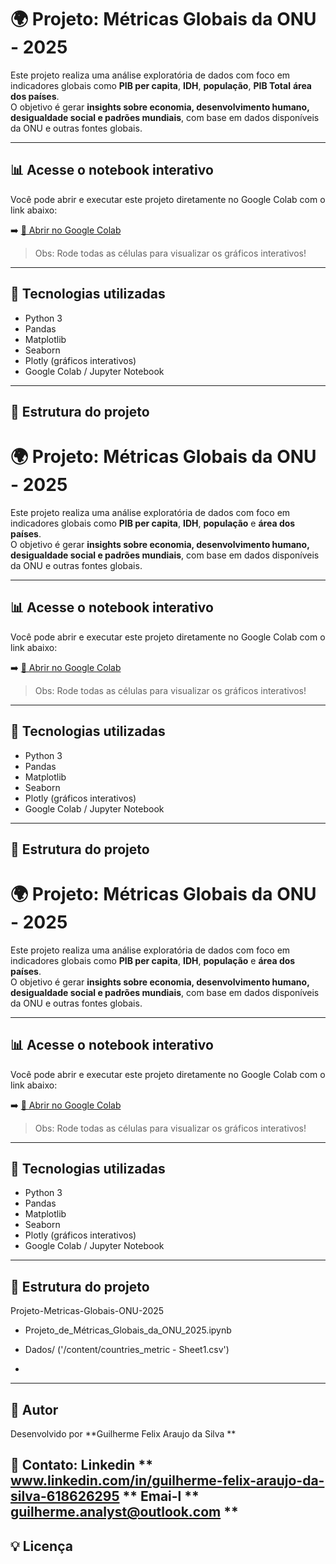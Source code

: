 # 🌍 Projeto: Métricas Globais da ONU - 2025

Este projeto realiza uma análise exploratória de dados com foco em indicadores globais como **PIB per capita**, **IDH**, **população**, **PIB Total**   **área dos países**.  
O objetivo é gerar **insights sobre economia, desenvolvimento humano, desigualdade social e padrões mundiais**, com base em dados disponíveis da ONU e outras fontes globais.

---

## 📊 Acesse o notebook interativo

Você pode abrir e executar este projeto diretamente no Google Colab com o link abaixo:

➡️ [🔗 Abrir no Google Colab](https://colab.research.google.com/github/GuilhermeFelixAraujo/Projeto-Metricas-Globais-ONU-2025/blob/main/Projeto_de_Métricas_Globais_da_ONU_2025.ipynb)

> Obs: Rode todas as células para visualizar os gráficos interativos!

---

## 🧪 Tecnologias utilizadas

- Python 3
- Pandas
- Matplotlib
- Seaborn
- Plotly (gráficos interativos)
- Google Colab / Jupyter Notebook

---

## 📁 Estrutura do projeto
# 🌍 Projeto: Métricas Globais da ONU - 2025

Este projeto realiza uma análise exploratória de dados com foco em indicadores globais como **PIB per capita**, **IDH**, **população** e **área dos países**.  
O objetivo é gerar **insights sobre economia, desenvolvimento humano, desigualdade social e padrões mundiais**, com base em dados disponíveis da ONU e outras fontes globais.

---

## 📊 Acesse o notebook interativo

Você pode abrir e executar este projeto diretamente no Google Colab com o link abaixo:

➡️ [🔗 Abrir no Google Colab](https://colab.research.google.com/github/GuilhermeFelixAraujo/Projeto-Metricas-Globais-ONU-2025/blob/main/Projeto_de_Métricas_Globais_da_ONU_2025.ipynb)

> Obs: Rode todas as células para visualizar os gráficos interativos!

---

## 🧪 Tecnologias utilizadas

- Python 3
- Pandas
- Matplotlib
- Seaborn
- Plotly (gráficos interativos)
- Google Colab / Jupyter Notebook

---

## 📁 Estrutura do projeto
# 🌍 Projeto: Métricas Globais da ONU - 2025

Este projeto realiza uma análise exploratória de dados com foco em indicadores globais como **PIB per capita**, **IDH**, **população** e **área dos países**.  
O objetivo é gerar **insights sobre economia, desenvolvimento humano, desigualdade social e padrões mundiais**, com base em dados disponíveis da ONU e outras fontes globais.

---

## 📊 Acesse o notebook interativo

Você pode abrir e executar este projeto diretamente no Google Colab com o link abaixo:

➡️ [🔗 Abrir no Google Colab](https://colab.research.google.com/github/GuilhermeFelixAraujo/Projeto-Metricas-Globais-ONU-2025/blob/main/Projeto_de_Métricas_Globais_da_ONU_2025.ipynb)

> Obs: Rode todas as células para visualizar os gráficos interativos!

---

## 🧪 Tecnologias utilizadas

- Python 3
- Pandas
- Matplotlib
- Seaborn
- Plotly (gráficos interativos)
- Google Colab / Jupyter Notebook

---

## 📁 Estrutura do projeto


 Projeto-Metricas-Globais-ONU-2025
-  Projeto_de_Métricas_Globais_da_ONU_2025.ipynb
-  Dados/ ('/content/countries_metric - Sheet1.csv')

-  
---

## 👤 Autor

Desenvolvido por **Guilherme Felix Araujo da Silva **  

📧 Contato: Linkedin ** www.linkedin.com/in/guilherme-felix-araujo-da-silva-618626295 **
Emai-l ** guilherme.analyst@outlook.com **
---

## 💡 Licença 
